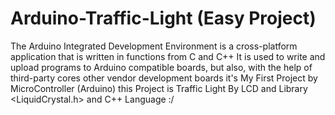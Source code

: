 # Arduino-Traffic-Light (Easy Project)
The Arduino Integrated Development Environment is a cross-platform application that is written in functions from C and C++
It is used to write and upload programs to Arduino compatible boards, but also, with the help of third-party cores
other vendor development boards
it's My First Project by MicroController (Arduino) this Project is Traffic Light By LCD and Library &lt;LiquidCrystal.h> and C++ Language :/
